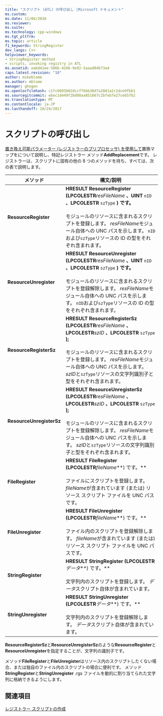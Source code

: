 ```yaml
---
title: "スクリプト (ATL) の呼び出し |Microsoft ドキュメント"
ms.custom: 
ms.date: 11/04/2016
ms.reviewer: 
ms.suite: 
ms.technology: cpp-windows
ms.tgt_pltfrm: 
ms.topic: article
f1_keywords: StringRegister
dev_langs: C++
helpviewer_keywords:
- StringRegister method
- scripts, invoking registry in ATL
ms.assetid: eabd41ee-586b-4266-9e92-5aaad04b73a4
caps.latest.revision: "10"
author: mikeblome
ms.author: mblome
manager: ghogen
ms.openlocfilehash: c1fc6893b02dccff6bb30d7a20d1a2c1dce9fbb1
ms.sourcegitcommit: ebec1d449f2bd98aa851667c2bfeb7e27ce657b2
ms.translationtype: MT
ms.contentlocale: ja-JP
ms.lasthandoff: 10/24/2017
---
```

# <a name="invoking-scripts"></a>スクリプトの呼び出し
[置き換え可能パラメーター (レジストラーのプリプロセッサ) を使用して](../atl/using-replaceable-parameters-the-registrar-s-preprocessor.md)置換マップをについて説明し、特記レジストラー メソッド**AddReplacement**です。 レジストラーは、スクリプトに固有の他の 8 つのメソッドを持ち、すべては、次の表で説明します。  
  
|メソッド|構文/説明|  
|------------|-------------------------|  
|**ResourceRegister**|**HRESULT ResourceRegister (LPCOLESTR***resFileName* **、UINT** `nID` **、LPCOLESTR** `szType` **) です。** <br /><br /> モジュールのリソースに含まれるスクリプトを登録します。 *resFileName*モジュール自体への UNC パスを示します。 `nID`および`szType`リソースの ID の型をそれぞれ含まれます。|  
|**ResourceUnregister**|**HRESULT ResourceUnregister (LPCOLESTR***resFileName* **、UINT** `nID` **、LPCOLESTR** `szType` **) です。** <br /><br /> モジュールのリソースに含まれるスクリプトを登録解除します。 *resFileName*モジュール自体への UNC パスを示します。 `nID`および`szType`リソースの ID の型をそれぞれ含まれます。|  
|**ResourceRegisterSz**|**HRESULT ResourceRegisterSz (LPCOLESTR***resFileName* **、LPCOLESTR***szID* **、LPCOLESTR** `szType` **);** <br /><br /> モジュールのリソースに含まれるスクリプトを登録します。 *resFileName*モジュール自体への UNC パスを示します。 *szID*と`szType`リソースの文字列識別子と型をそれぞれ含まれます。|  
|**ResourceUnregisterSz**|**HRESULT ResourceUnregisterSz (LPCOLESTR***resFileName* **、LPCOLESTR***szID* **、LPCOLESTR** `szType` **);** <br /><br /> モジュールのリソースに含まれるスクリプトを登録解除します。 *resFileName*モジュール自体への UNC パスを示します。 *szID*と`szType`リソースの文字列識別子と型をそれぞれ含まれます。|  
|**FileRegister**|**HRESULT FileRegister (LPCOLESTR***fileName***) です。** <br /><br /> ファイルにスクリプトを登録します。 *fileName*が含まれています (または) リソース スクリプト ファイルを UNC パスです。|  
|**FileUnregister**|**HRESULT FileUnregister (LPCOLESTR***fileName***) です。** <br /><br /> ファイル内のスクリプトを登録解除します。 *fileName*が含まれています (または) リソース スクリプト ファイルを UNC パスです。|  
|**StringRegister**|**HRESULT StringRegister (LPCOLESTR***データ***) です。** <br /><br /> 文字列内のスクリプトを登録します。 *データ*スクリプト自体が含まれています。|  
|**StringUnregister**|**HRESULT StringUnregister (LPCOLESTR***データ***) です。** <br /><br /> 文字列内のスクリプトを登録解除します。 *データ*スクリプト自体が含まれています。|  
  
 **ResourceRegisterSz**と**ResourceUnregisterSz**のような**ResourceRegister**と**ResourceUnregister**を指定することが、文字列の識別子です。  
  
 メソッド**FileRegister**と**FileUnregister**はリソース内のスクリプトしたくない場合、または独自のファイル内のスクリプトの場合に便利です。 メソッド**StringRegister**と**StringUnregister** .rgs ファイルを動的に割り当てられた文字列に格納できるようにします。  
  
## <a name="see-also"></a>関連項目  
 [レジストラー スクリプトの作成](../atl/creating-registrar-scripts.md)

